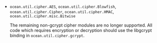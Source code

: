 * `ocean.util.cipher.AES`, `ocean.util.cipher.Blowfish`, `ocean.util.cipher.Cipher`,
  `ocean.util.cipher.HMAC`, `ocean.util.cipher.misc.Bitwise`

  The remaining non-gcrypt cipher modules are no longer supported. All code
  which requires encryption or decryption should use the libgcrypt binding in
  `ocean.util.cipher.gcrypt`.
